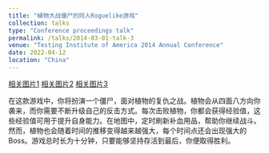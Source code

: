 ```yaml
---
title: "植物大战僵尸的同人Roguelike游戏"
collection: talks
type: "Conference proceedings talk"
permalink: /talks/2014-03-01-talk-3
venue: "Testing Institute of America 2014 Annual Conference"
date: 2022-04-12
location: "China"
---
```


[相关图片1](https://s21.ax1x.com/2024/10/24/pAwmD81.jpg)
[相关图片2](https://s21.ax1x.com/2024/10/24/pAwmsv6.jpg)
[相关图片3](https://s21.ax1x.com/2024/10/24/pAwm6KK.jpg)

在这款游戏中，你将扮演一个僵尸，面对植物的复仇之战。植物会从四面八方向你袭来，而你需要不断升级自己的反击方式。每次击败植物，你都会获得经验值，这些经验值可用于提升自身能力。在地图中，定时刷新补血用品，帮助你继续战斗。然而，植物也会随着时间的推移变得越来越强大，每个时间点还会出现强大的Boss。游戏总时长为十分钟，只要能够坚持存活到最后，你便取得胜利。
